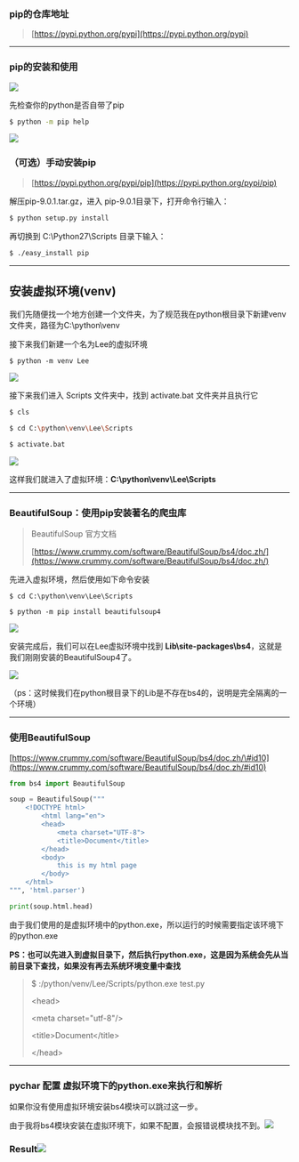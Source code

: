 ### pip的仓库地址

> [https://pypi.python.org/pypi](https://pypi.python.org/pypi)

---

### pip的安装和使用

![](/assets/asdaqweqweqweimport.png)

先检查你的python是否自带了pip

```bash
$ python -m pip help
```

![](/assets/124123import.png)

### （可选）手动安装pip

> [https://pypi.python.org/pypi/pip](https://pypi.python.org/pypi/pip)

解压pip-9.0.1.tar.gz，进入 pip-9.0.1目录下，打开命令行输入：

```bash
$ python setup.py install
```

再切换到 C:\Python27\Scripts 目录下输入：

```bash
$ ./easy_install pip
```

---

## 安装虚拟环境\(venv\)

我们先随便找一个地方创建一个文件夹，为了规范我在python根目录下新建venv文件夹，路径为C:\python\venv

接下来我们新建一个名为Lee的虚拟环境

```
$ python -m venv Lee
```

![](/assets/124245import.png)

接下来我们进入 Scripts 文件夹中，找到 activate.bat 文件夹并且执行它

```bash
$ cls

$ cd C:\python\venv\Lee\Scripts

$ activate.bat
```

![](/assets/1435324import.png)

这样我们就进入了虚拟环境：**C:\python\venv\Lee\Scripts**

---

### BeautifulSoup：使用pip安装著名的爬虫库

> BeautifulSoup 官方文档
>
> [https://www.crummy.com/software/BeautifulSoup/bs4/doc.zh/](https://www.crummy.com/software/BeautifulSoup/bs4/doc.zh/)

先进入虚拟环境，然后使用如下命令安装

```
$ cd C:\python\venv\Lee\Scripts

$ python -m pip install beautifulsoup4
```

![](/assets/12341234234import.png)

安装完成后，我们可以在Lee虚拟环境中找到 **Lib\site-packages\bs4**，这就是我们刚刚安装的BeautifulSoup4了。

![](/assets/13123123123import.png)

（ps：这时候我们在python根目录下的Lib是不存在bs4的，说明是完全隔离的一个环境）

---

### 使用BeautifulSoup

[https://www.crummy.com/software/BeautifulSoup/bs4/doc.zh/\#id10](https://www.crummy.com/software/BeautifulSoup/bs4/doc.zh/#id10)

```py
from bs4 import BeautifulSoup

soup = BeautifulSoup("""
    <!DOCTYPE html>
        <html lang="en">
        <head>
            <meta charset="UTF-8">
            <title>Document</title>
        </head>
        <body>
            this is my html page
        </body>
    </html>
""", 'html.parser')

print(soup.html.head)
```

由于我们使用的是虚拟环境中的python.exe，所以运行的时候需要指定该环境下的python.exe

**PS：也可以先进入到虚拟目录下，然后执行python.exe，这是因为系统会先从当前目录下查找，如果没有再去系统环境变量中查找**

> $ :/python/venv/Lee/Scripts/python.exe test.py
>
> &lt;head&gt;
>
> &lt;meta charset="utf-8"/&gt;
>
> &lt;title&gt;Document&lt;/title&gt;
>
> &lt;/head&gt;

---

### pychar 配置 虚拟环境下的python.exe来执行和解析

如果你没有使用虚拟环境安装bs4模块可以跳过这一步。

由于我将bs4模块安装在虚拟环境下，如果不配置，会报错说模块找不到。![](/assets/15123123123import.png)

### Result![](/assets/3524625626import.png)



